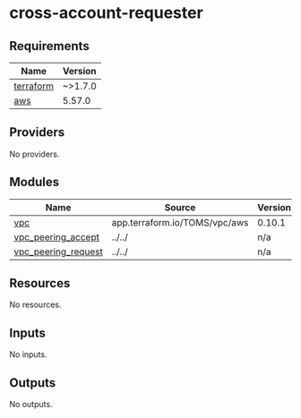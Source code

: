 # cross-account-requester

<!-- BEGINNING OF PRE-COMMIT-TERRAFORM DOCS HOOK -->
## Requirements

| Name | Version |
|------|---------|
| <a name="requirement_terraform"></a> [terraform](#requirement\_terraform) | ~>1.7.0 |
| <a name="requirement_aws"></a> [aws](#requirement\_aws) | 5.57.0 |

## Providers

No providers.

## Modules

| Name | Source | Version |
|------|--------|---------|
| <a name="module_vpc"></a> [vpc](#module\_vpc) | app.terraform.io/TOMS/vpc/aws | 0.10.1 |
| <a name="module_vpc_peering_accept"></a> [vpc\_peering\_accept](#module\_vpc\_peering\_accept) | ../../ | n/a |
| <a name="module_vpc_peering_request"></a> [vpc\_peering\_request](#module\_vpc\_peering\_request) | ../../ | n/a |

## Resources

No resources.

## Inputs

No inputs.

## Outputs

No outputs.
<!-- END OF PRE-COMMIT-TERRAFORM DOCS HOOK -->
